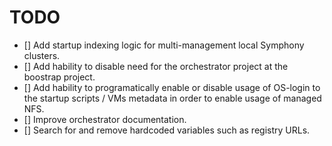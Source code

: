 # TODO

- [] Add startup indexing logic for multi-management local Symphony clusters.
- [] Add hability to disable need for the orchestrator project at the boostrap project.
- [] Add hability to programatically enable or disable usage of OS-login to the startup scripts / VMs metadata in order to enable usage of managed NFS.
- [] Improve orchestrator documentation.
- [] Search for and remove hardcoded variables such as registry URLs. 